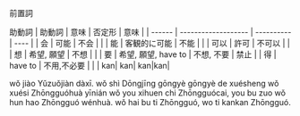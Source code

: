 前置詞


助動詞
| 助動詞 | 意味                | 否定形     | 意味 |
| ------ | ------------------- | ---------- | ---- |
| 会     | 可能                | 不会       |      |
| 能     | 客観的に可能        | 不能       |      |
| 可以   | 許可                | 不可以     |      |
| 想     | 希望, 願望          | 不想       |      |
| 要     | 希望, 願望, have to | 不想, 不要 | 禁止 |
| 得     | have to             | 不用,不必要    | |
| kan| kan| kan|kan|













wǒ jiào Yǔzuǒjiàn dàxī.
wǒ shì Dōngjīng gōngyè gōngyè de xuésheng
wǒ xuési Zhōngguóhuà yīnián
wǒ you xihuen chi Zhōngguócai, you bu zuo
wǒ hun hao Zhōngguó wénhuà.
wǒ hai bu ti Zhōngguó, wo ti kankan Zhōngguó.